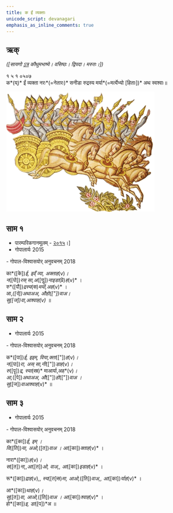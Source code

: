 ```yaml
---
title: क ईं व्यक्ताः
unicode_script: devanagari  
emphasis_as_inline_comments: true
---   
```


## ऋक्

*([सायणो [ऽत्र](https://archive.org/details/SamaVedaSanhitaWithSayanabhashyaVolume1SatyavrataSamasrami1874bis/page/n941) कौथुमभाष्ये। वसिष्ठः। द्विपदा। मरुतः।])*

१ ५ १ ०५०७  
क*(य्)* ईं व्यक्ता नरः*(=नेतारः)* सनीडा रुद्रस्य मर्या*(=मर्त्येभ्यो [हिताः])* अथ स्वश्वाः॥

![](../images/marut-group-on-a-horse-drawn-charriot-in-the-sky.png)

## साम १
- पारम्परिकगानमूलम् - [२०१५](https://archive.org/stream/sAmaveda-jaiminIya-paravastu-paramparA-docs/UDAKA%20SAANTHI%20SAAMAANI#page/n2/mode/1up&sa=D&ust=1542425956390000)।]
- गोपालार्यः 2015  
<div class="audioEmbed" src="https://archive
.org/download/jaiminIya-sAma-gAna-paravastu-tradition-gopAla-2015/ka-Im-1.mp3"></div>
- गोपाल-विश्वासयोर् अनुवचनम् 2018  
<div class="audioEmbed" src="https://archive
.org/download/jaiminIya-sAma-gAna-paravastu-tradition-anuvachanam-gopAla-vishvAsa-2018/ka-Im-1.mp3"></div>


का*([के])*ई, इव्ँ व्या, अक्ताह*(v)*।  
न*([पो])*रस् सा,अ*([णॣ])*नाइडा*(प्रे)*ह*(v)* ।  
रु*([पौ])*द्रस्य*(~~स~~)*मर्या,अह*(v)* ।  
आ,*([पे])*अथाअअ, औहो*(["])*वाअ।  
सु*([ज])*वा,आश्वाह*(v)* ॥


## साम २
- गोपालार्यः 2015  
<div class="audioEmbed" src="https://archive
.org/download/jaiminIya-sAma-gAna-paravastu-tradition-gopAla-2015/ka-Im-2.mp3"></div>
- गोपाल-विश्वासयोर् अनुवचनम् 2018  
<div class="audioEmbed" src="https://archive
.org/download/jaiminIya-sAma-gAna-paravastu-tradition-anuvachanam-gopAla-vishvAsa-2018/ka-Im-2.mp3"></div>

क*([पा])*ई, इइम्, विया,क्ता*(["])*ह*(v)*।  
न*([पा])*रा, अस् सा,नी*(["])*डाह*(v)*।  
रु*([पॄ])*द्र, स्या*(~~सा~~)* माआर्या,अह*(v)*।  
आ,*([पे])*अथाअअ, औ*(["])*हो*(["])*वाअ ।  
सु*([ज])*वाआश्वाह*(v)* ॥

   
## साम ३
- गोपालार्यः 2015  
<div class="audioEmbed" src="https://archive
.org/download/jaiminIya-sAma-gAna-paravastu-tradition-gopAla-2015/ka-Im-3.mp3"></div>
- गोपाल-विश्वासयोर् अनुवचनम् 2018  
<div class="audioEmbed" src="https://archive
.org/download/jaiminIya-sAma-gAna-paravastu-tradition-anuvachanam-gopAla-vishvAsa-2018/ka-Im-3.mp3"></div>

का*([का])*ई, इम् ।  
वि*([ति])*या, अओ,*([त])*वाअ । आ*([का])*क्ताह*(v)* ।

नारा*([का])*ह*(v)*।  
स*([त])*ना,,आ*([त])*ओ, वाअ,, आ*([का])*इडाह*(v)* ।

रू*([का])*द्राह*(v)*,,
स्य*([त]~~स~~)*मा, आओ,*([ति])*वाअ,, आ*([का])*र्याह*(v)* ।

आ*([का])*थाह*(v)*।  
सु*([त])*वा, आओ,*([ति])*वाअ । आ*([का])*श्वाह*(v)* ।  
हो*([का])*इ, डा*([प])*अ ॥

